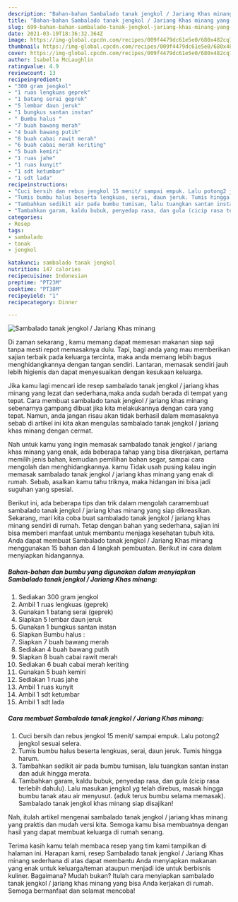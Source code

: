 ```yaml
---
description: "Bahan-bahan Sambalado tanak jengkol / Jariang Khas minang yang enak Untuk Jualan"
title: "Bahan-bahan Sambalado tanak jengkol / Jariang Khas minang yang enak Untuk Jualan"
slug: 699-bahan-bahan-sambalado-tanak-jengkol-jariang-khas-minang-yang-enak-untuk-jualan
date: 2021-03-19T18:36:32.364Z
image: https://img-global.cpcdn.com/recipes/009f4479dc61e5e0/680x482cq70/sambalado-tanak-jengkol-jariang-khas-minang-foto-resep-utama.jpg
thumbnail: https://img-global.cpcdn.com/recipes/009f4479dc61e5e0/680x482cq70/sambalado-tanak-jengkol-jariang-khas-minang-foto-resep-utama.jpg
cover: https://img-global.cpcdn.com/recipes/009f4479dc61e5e0/680x482cq70/sambalado-tanak-jengkol-jariang-khas-minang-foto-resep-utama.jpg
author: Isabella McLaughlin
ratingvalue: 4.9
reviewcount: 13
recipeingredient:
- "300 gram jengkol"
- "1 ruas lengkuas geprek"
- "1 batang serai geprek"
- "5 lembar daun jeruk"
- "1 bungkus santan instan"
- " Bumbu halus "
- "7 buah bawang merah"
- "4 buah bawang putih"
- "8 buah cabai rawit merah"
- "6 buah cabai merah keriting"
- "5 buah kemiri"
- "1 ruas jahe"
- "1 ruas kunyit"
- "1 sdt ketumbar"
- "1 sdt lada"
recipeinstructions:
- "Cuci bersih dan rebus jengkol 15 menit/ sampai empuk. Lalu potong2 jengkol sesuai selera."
- "Tumis bumbu halus beserta lengkuas, serai, daun jeruk. Tumis hingga harum."
- "Tambahkan sedikit air pada bumbu tumisan, lalu tuangkan santan instan dan aduk hingga merata."
- "Tambahkan garam, kaldu bubuk, penyedap rasa, dan gula (cicip rasa terlebih dahulu). Lalu masukan jengkol yg telah direbus, masak hingga bumbu tanak atau air menyusut. (aduk terus bumbu selama memasak). Sambalado tanak jengkol khas minang siap disajikan!"
categories:
- Resep
tags:
- sambalado
- tanak
- jengkol

katakunci: sambalado tanak jengkol 
nutrition: 147 calories
recipecuisine: Indonesian
preptime: "PT23M"
cooktime: "PT38M"
recipeyield: "1"
recipecategory: Dinner

---
```



![Sambalado tanak jengkol / Jariang Khas minang](https://img-global.cpcdn.com/recipes/009f4479dc61e5e0/680x482cq70/sambalado-tanak-jengkol-jariang-khas-minang-foto-resep-utama.jpg)

Di zaman  sekarang , kamu memang dapat memesan makanan siap saji tanpa mesti repot memasaknya dulu. Tapi, bagi anda yang mau memberikan sajian terbaik pada keluarga tercinta, maka anda memang lebih bagus menghidangkannya dengan tangan sendiri. Lantaran, memasak sendiri jauh lebih higienis dan dapat menyesuaikan dengan kesukaan keluarga.

Jika kamu lagi mencari ide resep sambalado tanak jengkol / jariang khas minang yang lezat dan sederhana,maka anda sudah berada di tempat yang tepat. Cara membuat sambalado tanak jengkol / jariang khas minang  sebenarnya gampang dibuat jika kita melakukannya dengan cara yang tepat. Namun, anda jangan risau akan tidak berhasil dalam memasaknya 
sebab di artikel ini kita akan mengulas sambalado tanak jengkol / jariang khas minang dengan cermat.  



Nah untuk kamu yang ingin memasak sambalado tanak jengkol / jariang khas minang yang enak, ada beberapa tahap yang bisa dikerjakan, pertama memilih jenis bahan, kemudian pemilihan bahan segar, sampai cara mengolah dan menghidangkannya. kamu Tidak usah pusing kalau ingin memasak sambalado tanak jengkol / jariang khas minang yang enak di rumah. Sebab, asalkan kamu  tahu triknya, maka hidangan ini bisa jadi suguhan yang spesial.

Berikut ini, ada beberapa tips dan trik dalam mengolah caramembuat sambalado tanak jengkol / jariang khas minang yang siap dikreasikan. Sekarang, mari kita coba buat sambalado tanak jengkol / jariang khas minang sendiri di rumah. Tetap dengan bahan yang sederhana, sajian ini bisa memberi manfaat untuk membantu menjaga kesehatan tubuh kita. Anda dapat membuat Sambalado tanak jengkol / Jariang Khas minang menggunakan 15 bahan dan 4 langkah pembuatan. Berikut ini cara dalam menyiapkan hidangannya.

<!--inarticleads1-->

##### Bahan-bahan dan bumbu yang digunakan dalam menyiapkan Sambalado tanak jengkol / Jariang Khas minang:

1. Sediakan 300 gram jengkol
1. Ambil 1 ruas lengkuas (geprek)
1. Gunakan 1 batang serai (geprek)
1. Siapkan 5 lembar daun jeruk
1. Gunakan 1 bungkus santan instan
1. Siapkan  Bumbu halus :
1. Siapkan 7 buah bawang merah
1. Sediakan 4 buah bawang putih
1. Siapkan 8 buah cabai rawit merah
1. Sediakan 6 buah cabai merah keriting
1. Gunakan 5 buah kemiri
1. Sediakan 1 ruas jahe
1. Ambil 1 ruas kunyit
1. Ambil 1 sdt ketumbar
1. Ambil 1 sdt lada




<!--inarticleads2-->

##### Cara membuat Sambalado tanak jengkol / Jariang Khas minang:

1. Cuci bersih dan rebus jengkol 15 menit/ sampai empuk. Lalu potong2 jengkol sesuai selera.
1. Tumis bumbu halus beserta lengkuas, serai, daun jeruk. Tumis hingga harum.
1. Tambahkan sedikit air pada bumbu tumisan, lalu tuangkan santan instan dan aduk hingga merata.
1. Tambahkan garam, kaldu bubuk, penyedap rasa, dan gula (cicip rasa terlebih dahulu). Lalu masukan jengkol yg telah direbus, masak hingga bumbu tanak atau air menyusut. (aduk terus bumbu selama memasak). Sambalado tanak jengkol khas minang siap disajikan!




Nah, itulah artikel mengenai  sambalado tanak jengkol / jariang khas minang  yang praktis dan mudah versi kita. Semoga kamu bisa membuatnya dengan hasil yang dapat membuat keluarga di rumah senang. 

Terima kasih kamu telah membaca resep yang tim kami tampilkan di halaman ini. Harapan kami, resep  Sambalado tanak jengkol / Jariang Khas minang sederhana di atas dapat membantu Anda menyiapkan makanan yang enak untuk keluarga/teman ataupun menjadi ide untuk berbisnis kuliner. Bagaimana? Mudah bukan? Itulah cara menyiapkan sambalado tanak jengkol / jariang khas minang yang bisa Anda kerjakan di rumah. Semoga bermanfaat dan selamat mencoba!

